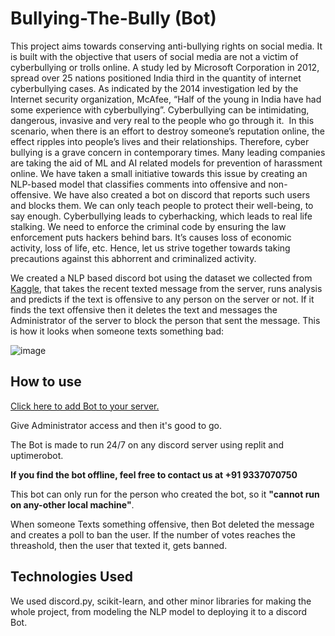# Bullying-The-Bully (Bot)

This project aims towards conserving anti-bullying rights on social media. It is built with the objective that users of social media are not a victim of cyberbullying or trolls online. A study led by Microsoft Corporation in 2012, spread over 25 nations positioned India third in the quantity of internet cyberbullying cases. As indicated by the 2014 investigation led by the Internet security organization, McAfee, “Half of the young in India have had some experience with cyberbullying”. Cyberbullying can be intimidating, dangerous, invasive and very real to the people who go through it.  In this scenario, when there is an effort to destroy someone’s reputation online, the effect ripples into people’s lives and their relationships. Therefore, cyber bullying is a grave concern in contemporary times. Many leading companies are taking the aid of ML and AI related models for prevention of harassment online. We have taken a small initiative towards this issue by creating an NLP-based model that classifies comments into offensive and non-offensive. We have also created a bot on discord  that reports such users and blocks them. We can only teach people to protect their well-being, to say enough. Cyberbullying leads to cyberhacking, which leads to real life stalking. We need to enforce the criminal code by ensuring the law enforcement puts hackers behind bars. It’s causes loss of economic activity, loss of life, etc. Hence, let us strive together towards taking precautions against this abhorrent and criminalized activity.

We created a NLP based discord bot using the dataset we collected from [Kaggle](https://www.kaggle.com/surekharamireddy/malignant-comment-classification), that takes the recent texted message from the server, runs analysis and predicts if the text is offensive to any person on the server or not. If it finds the text offensive then it deletes the text and messages the Administrator of the server to block the person that sent the message. This is how it looks when someone texts something bad:

![image](https://user-images.githubusercontent.com/78687109/141666424-fb768d22-e431-4346-b79c-1a46c6382ff5.png)

## How to use
[Click here to add Bot to your server.](https://discord.com/api/oauth2/authorize?client_id=908627254387568670&permissions=8&scope=bot)

Give Administrator access and then it's good to go.

The Bot is made to run 24/7 on any discord server using replit and uptimerobot.

**If you find the bot offline, feel free to contact us at +91 9337070750**

This bot can only run for the person who created the bot, so it **"cannot run on any-other local machine"**.

When someone Texts something offensive, then Bot deleted the message and creates a poll to ban the user. If the number of votes reaches the threashold, then the user that texted it, gets banned.

## Technologies Used

We used discord.py, scikit-learn, and other minor libraries for making the whole project, from modeling the NLP model to deploying it to a discord Bot.
